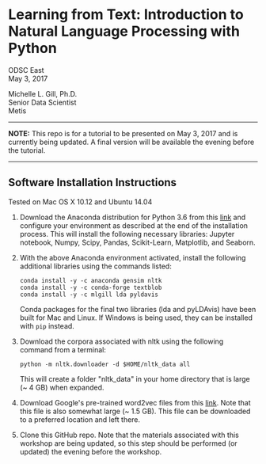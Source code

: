 # Learning from Text: Introduction to Natural Language Processing with Python
ODSC East  
May 3, 2017  

Michelle L. Gill, Ph.D.    
Senior Data Scientist  
Metis  

---

**NOTE:** This repo is for a tutorial to be presented on May 3, 2017 and is currently being updated. A final version will be available the evening before the tutorial.

---

## Software Installation Instructions
Tested on Mac OS X 10.12 and Ubuntu 14.04

1. Download the Anaconda distribution for Python 3.6 from this [link](https://www.continuum.io/downloads) and configure your environment as described at the end of the installation process. This will install the following necessary libraries: Jupyter notebook, Numpy, Scipy, Pandas, Scikit-Learn, Matplotlib, and Seaborn.

2. With the above Anaconda environment activated, install the following additional libraries using the commands listed:
    ```console
    conda install -y -c anaconda gensim nltk
    conda install -y -c conda-forge textblob
    conda install -y -c mlgill lda pyldavis
    ```  
    Conda packages for the final two libraries (lda and pyLDAvis) have been built for Mac and Linux. If Windows is being used, they can be installed with `pip` instead.

3. Download the corpora associated with nltk using the following command from a terminal: 
    ```console
    python -m nltk.downloader -d $HOME/nltk_data all
    ```  
    This will create a folder "nltk_data" in your home directory that is large (~ 4 GB) when expanded.

4. Download Google's pre-trained word2vec files from this [link](https://drive.google.com/file/d/0B7XkCwpI5KDYNlNUTTlSS21pQmM/edit). Note that this file is also somewhat large (~ 1.5 GB). This file can be downloaded to a preferred location and left there.

5. Clone this GitHub repo. Note that the materials associated with this workshop are being updated, so this step should be performed (or updated) the evening before the workshop.
